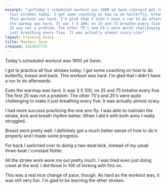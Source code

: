 ```yaml
---
excerpt: "<p>Today's scheduled workout was 1600 yd Swim.</p><p>I got to practice all
  four strokes today. I got some coaching on how to do butterfly, breast and back.
  This workout was hard. I'm glad that I didn't have a run to do afterwards.</p><p>Even
  the warmup was hard. It was 3 X 100; on 25 and 75 breathe every five. The first
  25 was not a problem. The other 75's and 25's were quite challenging to make it
  just breathing every five. It was actually almost scary.</p>"
layout: training_diary
title: Masters Swim
created: 1423837775
---
```

<p>Today's scheduled workout was 1600 yd Swim.</p><p>I got to practice all four strokes today. I got some coaching on how to do butterfly, breast and back. This workout was hard. I'm glad that I didn't have a run to do afterwards.</p><p>Even the warmup was hard. It was 3 X 100; on 25 and 75 breathe every five. The first 25 was not a problem. The other 75's and 25's were quite challenging to make it just breathing every five. It was actually almost scary.</p><p>I had more success practicing the one arm fly. I was able to maintain the stroke, kick and breath rhythm better. When I did it with both arms I really struggled.</p><p>Breast went pretty well. I definitely got a much better sense of how to do it properly and I made some progress.</p><p>For back I switched over to doing a two-beat kick, instead of my usual three-beat / constant flutter.</p><p>All the stroke work wore me out pretty much. I was tired even just doing crawl at the end. I did throw in 100 of kicking with fins on.</p><p>This was a real nice change of pace, though. As hard as the workout was, it was still very fun. I'm glad to be learning the other strokes.</p>
